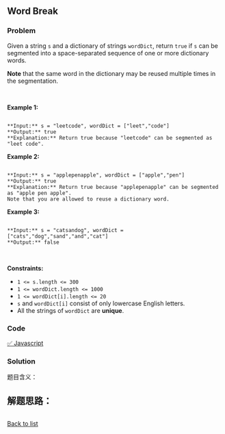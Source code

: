 Word Break
---
### Problem
Given a string `s` and a dictionary of strings `wordDict`, return `true` if `s` can be segmented into a space-separated sequence of one or more dictionary words.


**Note** that the same word in the dictionary may be reused multiple times in the segmentation.


 


**Example 1:**



```

**Input:** s = "leetcode", wordDict = ["leet","code"]
**Output:** true
**Explanation:** Return true because "leetcode" can be segmented as "leet code".

```

**Example 2:**



```

**Input:** s = "applepenapple", wordDict = ["apple","pen"]
**Output:** true
**Explanation:** Return true because "applepenapple" can be segmented as "apple pen apple".
Note that you are allowed to reuse a dictionary word.

```

**Example 3:**



```

**Input:** s = "catsandog", wordDict = ["cats","dog","sand","and","cat"]
**Output:** false

```

 


**Constraints:**


* `1 <= s.length <= 300`
* `1 <= wordDict.length <= 1000`
* `1 <= wordDict[i].length <= 20`
* `s` and `wordDict[i]` consist of only lowercase English letters.
* All the strings of `wordDict` are **unique**.

### Code
[✅ Javascript](./solution.js)
### Solution
题目含义：

解题思路：
- 

```javascript

```

[Back to list](../README.md)